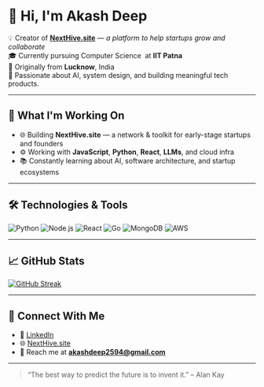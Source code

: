 # 👋 Hi, I'm Akash Deep

💡 Creator of **[NextHive.site](https://nexthive.site)** — *a platform to help startups grow and collaborate*\
🎓 Currently pursuing Computer Science  at **IIT Patna**\
📍 Originally from **Lucknow**, India\
🚀 Passionate about AI, system design, and building meaningful tech products.

---

## 🧠 What I'm Working On

- 🌐 Building **NextHive.site** — a network & toolkit for early-stage startups and founders
- ⚙️ Working with **JavaScript**, **Python**, **React**, **LLMs**, and cloud infra
- 📚 Constantly learning about AI, software architecture, and startup ecosystems

---

## 🛠️ Technologies & Tools

![Python](https://img.shields.io/badge/Python-3670A0?style=for-the-badge&logo=python&logoColor=white)
![Node.js](https://img.shields.io/badge/Node.js-339933?style=for-the-badge&logo=node-dot-js&logoColor=white)
![React](https://img.shields.io/badge/React-20232A?style=for-the-badge&logo=react&logoColor=61DAFB)
![Go](https://img.shields.io/badge/Go-00ADD8?style=for-the-badge&logo=go&logoColor=white)
![MongoDB](https://img.shields.io/badge/MongoDB-4EA94B?style=for-the-badge&logo=mongodb&logoColor=white)
![AWS](https://img.shields.io/badge/AWS-FF9900?style=for-the-badge&logo=amazonaws&logoColor=white)

---

## 📈 GitHub Stats

<p align="center">
  
  [![GitHub Streak](https://github-readme-streak-stats-tau-pearl.vercel.app/?user=akashdeep070&theme=tokyonight)](https://github-readme-streak-stats-tau-pearl.vercel.app/demo/)

  
</p>

---

## 🔗 Connect With Me

- 💼 [LinkedIn](https://www.linkedin.com/in/akashdeep070/)
- 🌐 [NextHive.site](https://nexthive.site)
- 📨 Reach me at **[akashdeep2594@gmail.com](mailto:akashdeep2594@gmail.com)**

---

> “The best way to predict the future is to invent it.” – Alan Kay


